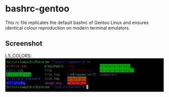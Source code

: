 # bashrc-gentoo
This rc file replicates the default bashrc of Gentoo Linux and ensures identical colour reproduction on modern terminal emulators.

## Screenshot
LS_COLORS:
![ls colors](https://github.com/dscharalampidis/screenshots/blob/main/bashrc-gentoo/bashrc-gentoo-ls.png?raw=true)

